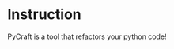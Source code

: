[//]: # (---)

[//]: # (layout: default)

[//]: # (---)

[//]: # ()
[//]: # ([//]: # &#40;Text can be **bold**, _italic_, or ~~strikethrough~~.&#41;)
[//]: # ()
[//]: # ([//]: # &#40;[Link to another page]&#40;./another-page.html&#41;.&#41;)
[//]: # ()
[//]: # ([//]: # &#40;There should be whitespace between paragraphs.&#41;)
[//]: # ()
[//]: # ([//]: # &#40;There should be whitespace between paragraphs. We recommend including a README, or a file with information about your project.&#41;)
[//]: # ()
# Instruction
PyCraft is a tool that refactors your python code!


[//]: # ()
[//]: # (This is a replication package for the Pycraft tool submitted to FSE 2024.)

[//]: # ()
[//]: # (## Header 2)

[//]: # ()
[//]: # (> This is a blockquote following a header.)

[//]: # (>)

[//]: # (> When something is important enough, you do it even if the odds are not in your favor.)

[//]: # ()
[//]: # (### Header 3)

[//]: # ()
[//]: # (```js)

[//]: # (// Javascript code with syntax highlighting.)

[//]: # (var fun = function lang&#40;l&#41; {)

[//]: # (  dateformat.i18n = require&#40;'./lang/' + l&#41;)

[//]: # (  return true;)

[//]: # (})

[//]: # (```)

[//]: # ()
[//]: # (```ruby)

[//]: # (# Ruby code with syntax highlighting)
